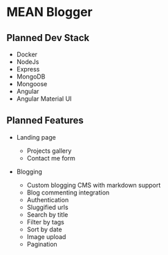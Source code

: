 # MEAN Blogger

## Planned Dev Stack

- Docker
- NodeJs
- Express
- MongoDB
- Mongoose
- Angular
- Angular Material UI

## Planned Features

- Landing page
  - Projects gallery
  - Contact me form

- Blogging
  - Custom blogging CMS with markdown support
  - Blog commenting integration
  - Authentication
  - Sluggified urls 
  - Search by title
  - Filter by tags
  - Sort by date
  - Image upload
  - Pagination
